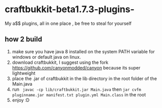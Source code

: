 # craftbukkit-beta1.7.3-plugins-
My a$$ plugins, all in one place , be free to steal for yourself

## how 2 build
1. make sure you have java 8 installed on the system PATH variable for windows or default java on linux.
2. download craftbukkit, I suggest using the fork https://github.com/canyonmodded/canyon because its super lightweight
3. place the .jar of craftbukkit in the lib directory in the root folder of the Main.java
4. run ` javac -cp lib/craftbukkit.jar Main.java` then `jar cvfm pluginname.jar manifest.txt plugin.yml Main.class` in the root
5. enjoy :D
